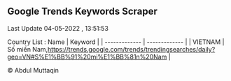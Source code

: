 

## Google Trends Keywords Scraper 
 
Last Update 04-05-2022 , 13:51:53

Country List :
 Name  | Keyword |
| ------------- | ------------- |
| VIETNAM | Số miền Nam,https://trends.google.com/trends/trendingsearches/daily?geo=VN#S%E1%BB%91%20mi%E1%BB%81n%20Nam |



© Abdul Muttaqin 
